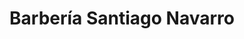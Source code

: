 ---
title: "Barbería Santiago Navarro"
url: /sevilla/barberia-santiago-navarro/
shop: peluquería
---